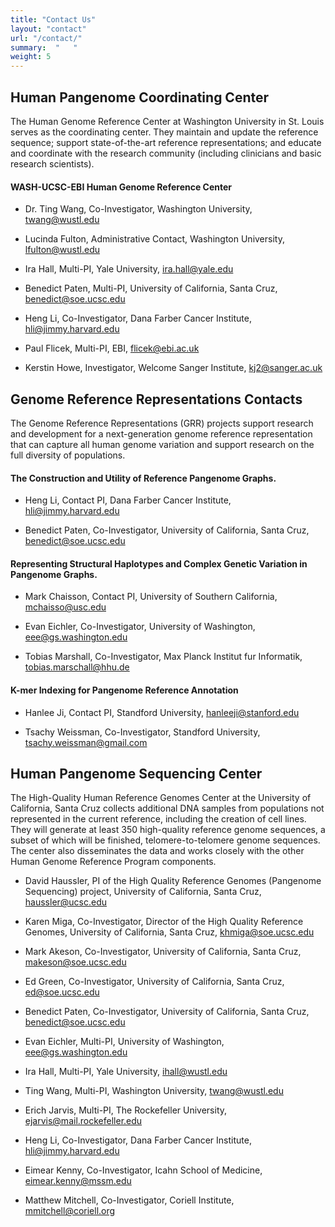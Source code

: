 ```yaml
---
title: "Contact Us"
layout: "contact"
url: "/contact/"
summary:  "   "
weight: 5
---
```


## Human Pangenome Coordinating Center
The Human Genome Reference Center at Washington University in St. Louis serves as the coordinating center. They maintain and update the reference sequence; support state-of-the-art reference representations; and educate and coordinate with the research community (including clinicians and basic research scientists).

#### WASH-UCSC-EBI Human Genome Reference Center
- Dr. Ting Wang,
Co-Investigator,
Washington University, 
twang@wustl.edu

- Lucinda Fulton,
Administrative Contact,
Washington University, 
lfulton@wustl.edu

- Ira Hall,
Multi-PI,
Yale University,
ira.hall@yale.edu

- Benedict Paten,
Multi-PI,
University of California, Santa Cruz,
benedict@soe.ucsc.edu

- Heng Li,
Co-Investigator,
Dana Farber Cancer Institute,
hli@jimmy.harvard.edu

- Paul Flicek,
Multi-PI,
EBI,
flicek@ebi.ac.uk

- Kerstin Howe,
Investigator,
Welcome Sanger Institute,
kj2@sanger.ac.uk

## Genome Reference Representations Contacts
The Genome Reference Representations (GRR) projects support research and development for a next-generation genome reference representation that can capture all human genome variation and support research on the full diversity of populations.

#### The Construction and Utility of Reference Pangenome Graphs.
- Heng Li,
Contact PI,
Dana Farber Cancer Institute,
hli@jimmy.harvard.edu

- Benedict Paten,
Co-Investigator,
University of California, Santa Cruz,
benedict@soe.ucsc.edu

#### Representing Structural Haplotypes and Complex Genetic Variation in Pangenome Graphs.
- Mark Chaisson,
Contact PI,
University of Southern California,
mchaisso@usc.edu

- Evan Eichler,
Co-Investigator,
University of Washington,
eee@gs.washington.edu

- Tobias Marshall,
Co-Investigator,
Max Planck Institut fur Informatik,
tobias.marschall@hhu.de

#### K-mer Indexing for Pangenome Reference Annotation
- Hanlee Ji,
Contact PI,
Standford University,
hanleeji@stanford.edu

- Tsachy Weissman,
Co-Investigator,
Standford University,
tsachy.weissman@gmail.com

## Human Pangenome Sequencing Center
The High-Quality Human Reference Genomes Center at the University of California, Santa Cruz collects additional DNA samples from populations not represented in the current reference, including the creation of cell lines. They will generate at least 350 high-quality reference genome sequences, a subset of which will be finished, telomere-to-telomere genome sequences. The center also disseminates the data and works closely with the other Human Genome Reference Program components.

- David Haussler,
PI of the High Quality Reference Genomes (Pangenome Sequencing) project,
University of California, Santa Cruz,
haussler@ucsc.edu

- Karen Miga,
Co-Investigator, Director of the High Quality Reference Genomes,
University of California, Santa Cruz,
khmiga@soe.ucsc.edu

- Mark Akeson,
Co-Investigator,
University of California, Santa Cruz,
makeson@soe.ucsc.edu

- Ed Green,
Co-Investigator,
University of California, Santa Cruz,
ed@soe.ucsc.edu

- Benedict Paten,
Co-Investigator,
University of California, Santa Cruz,
benedict@soe.ucsc.edu

- Evan Eichler,
Multi-PI,
University of Washington,
eee@gs.washington.edu

- Ira Hall,
Multi-PI,
Yale University,
ihall@wustl.edu

- Ting Wang,
Multi-PI,
Washington University,
twang@wustl.edu

- Erich Jarvis,
Multi-PI,
The Rockefeller University,
ejarvis@mail.rockefeller.edu

- Heng Li,
Co-Investigator,
Dana Farber Cancer Institute,
hli@jimmy.harvard.edu

- Eimear Kenny,
Co-Investigator,
Icahn School of Medicine,
eimear.kenny@mssm.edu

- Matthew Mitchell,
Co-Investigator,
Coriell Institute,
mmitchell@coriell.org